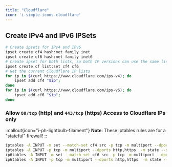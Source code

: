 ```yaml
---
title: "Cloudflare"
icon: 'i-simple-icons-cloudflare'
---
```


## Create IPv4 and IPv6 IPSets

```bash
# Create ipsets for IPv4 and IPv6
ipset create cf4 hash:net family inet
ipset create cf6 hash:net family inet6
# Create ipset for both lists, so both IP versions can use the same list name `cf`
ipset create cf list:set cf4 cf6
# Get the current Cloudflare IP lists
for ip in $(curl https://www.cloudflare.com/ips-v4); do
    ipset add cf4 "$ip";
done
for ip in $(curl https://www.cloudflare.com/ips-v6); do
    ipset add cf6 "$ip";
done
```

### Allow `80/tcp` (http) and `443/tcp` (https) Access to Cloudflare IPs only

::callout{icon="i-ph-lightbulb-filament"}
**Note**:
These iptables rules are for a "stateful" firewall!
::

```bash
iptables -A INPUT -m set --match-set cf4 src -p tcp -m multiport --dports http,https -m state --state NEW -j ACCEPT
iptables -A INPUT -p tcp -m multiport --dports http,https  -m state --state NEW -j DROP
ip6tables -A INPUT -m set --match-set cf6 src -p tcp -m multiport --dports http,https -m state --state NEW -j ACCEPT
ip6tables -A INPUT -p tcp -m multiport --dports http,https  -m state --state NEW -j DROP
```
